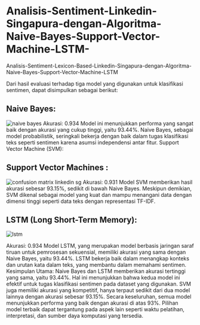 # Analisis-Sentiment-Linkedin-Singapura-dengan-Algoritma-Naive-Bayes-Support-Vector-Machine-LSTM-
Analisis-Sentiment-Lexicon-Based-Linkedin-Singapura-dengan-Algoritma-Naive-Bayes-Support-Vector-Machine-LSTM 

Dari hasil evaluasi terhadap tiga model yang digunakan untuk klasifikasi sentimen, dapat disimpulkan sebagai berikut:

## Naive Bayes:
![naive bayes](https://github.com/user-attachments/assets/26ba427a-33db-466c-87fa-e96f5bdabafc)
Akurasi: 0.934
Model ini menunjukkan performa yang sangat baik dengan akurasi yang cukup tinggi, yaitu 93.44%. Naive Bayes, sebagai model probabilistik, seringkali bekerja dengan baik dalam tugas klasifikasi teks seperti sentimen karena asumsi independensi antar fitur.
Support Vector Machine (SVM):

## Support Vector Machines :
![confusion matrix linkedin sg](https://github.com/user-attachments/assets/6c190483-1008-416b-b172-c298f40bbc5e)
Akurasi: 0.931
Model SVM memberikan hasil akurasi sebesar 93.15%, sedikit di bawah Naive Bayes. Meskipun demikian, SVM dikenal sebagai model yang kuat dan mampu menangani data dengan dimensi tinggi seperti data teks dengan representasi TF-IDF.


## LSTM (Long Short-Term Memory):
![lstm](https://github.com/user-attachments/assets/78ad038b-75af-4837-8bd1-18ce279e3c29)

Akurasi: 0.934
Model LSTM, yang merupakan model berbasis jaringan saraf tiruan untuk pemrosesan sekuensial, memiliki akurasi yang sama dengan Naive Bayes, yaitu 93.44%. LSTM bekerja baik dalam menangkap konteks dan urutan kata dalam teks, yang membantu dalam memahami sentimen.
Kesimpulan Utama:
Naive Bayes dan LSTM memberikan akurasi tertinggi yang sama, yaitu 93.44%. Hal ini menunjukkan bahwa kedua model ini efektif untuk tugas klasifikasi sentimen pada dataset yang digunakan.
SVM juga memiliki akurasi yang kompetitif, hanya terpaut sedikit dari dua model lainnya dengan akurasi sebesar 93.15%.
Secara keseluruhan, semua model menunjukkan performa yang baik dengan akurasi di atas 93%. Pilihan model terbaik dapat tergantung pada aspek lain seperti waktu pelatihan, interpretasi, dan sumber daya komputasi yang tersedia.


